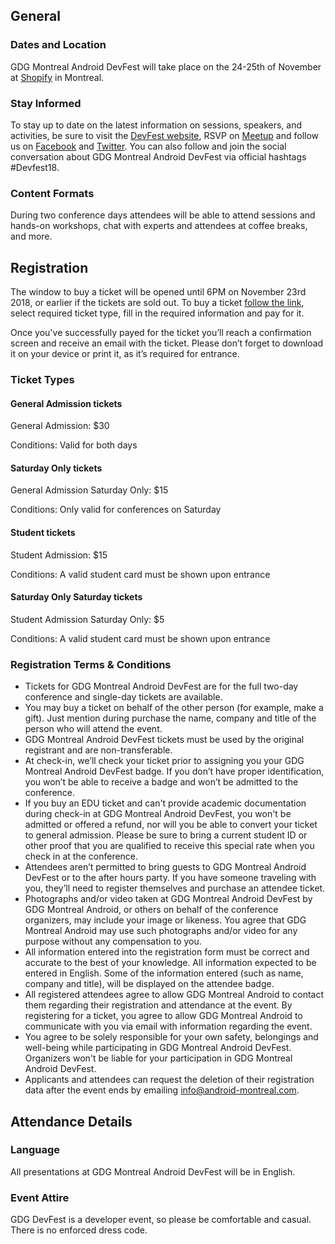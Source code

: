 ## General

### Dates and Location

GDG Montreal Android DevFest will take place on the 24-25th of November at [Shopify]( https://goo.gl/Zwi76g) in Montreal.

### Stay Informed

To stay up to date on the latest information on sessions, speakers, and activities, be sure to visit the [DevFest website](http://android-montreal.com/), RSVP on [Meetup](https://www.meetup.com/GDG-Montreal) and follow us on [Facebook](https://www.facebook.com/AndroidMontreal) and [Twitter](https://twitter.com/@androidmontreal). You can also follow and join the social conversation about GDG Montreal Android DevFest via official hashtags #Devfest18.

### Content Formats

During two conference days attendees will be able to attend sessions and hands-on workshops, chat with experts and attendees at coffee breaks, and more.

## Registration

The window to buy a ticket will be opened until 6PM on November 23rd 2018, or earlier if the tickets are sold out. To buy a ticket [follow the link]( https://www.eventbrite.ca/e/devfest-2018-tickets-50486474404), select required ticket type, fill in the required information and pay for it.

Once you've successfully payed for the ticket you’ll reach a confirmation screen and receive an email with the ticket. Please don’t forget to download it on your device or print it, as it’s required for entrance.

### Ticket Types

#### **General Admission tickets**

General Admission: $30

Conditions: Valid for both days

#### **Saturday Only tickets**

General Admission Saturday Only: $15

Conditions: Only valid for conferences on Saturday

#### **Student tickets**

Student Admission: $15

Conditions: A valid student card must be shown upon entrance

#### **Saturday Only Saturday tickets**

Student Admission Saturday Only: $5

Conditions: A valid student card must be shown upon entrance


### Registration Terms & Conditions

- Tickets for GDG Montreal Android DevFest are for the full two-day conference and single-day tickets are available.
- You may buy a ticket on behalf of the other person (for example, make a gift). Just mention during purchase the name, company and title of the person who will attend the event.
- GDG Montreal Android DevFest tickets must be used by the original registrant and are non-transferable.  
- At check-in, we’ll check your ticket prior to assigning you your GDG Montreal Android DevFest badge. If you don’t have proper identification, you won’t be able to receive a badge and won’t be admitted to the conference.
- If you buy an EDU ticket and can't provide academic documentation during check-in at GDG Montreal Android DevFest, you won't be admitted or offered a refund, nor will you be able to convert your ticket to general admission. Please be sure to bring a current student ID or other proof that you are qualified to receive this special rate when you check in at the conference.
- Attendees aren’t permitted to bring guests to GDG Montreal Android DevFest or to the after hours party. If you have someone traveling with you, they’ll need to register themselves and purchase an attendee ticket.
- Photographs and/or video taken at GDG Montreal Android DevFest by GDG Montreal Android, or others on behalf of the conference organizers, may include your image or likeness. You agree that GDG Montreal Android may use such photographs and/or video for any purpose without any compensation to you.
- All information entered into the registration form must be correct and accurate to the best of your knowledge. All information expected to be entered in English. Some of the information entered (such as name, company and title), will be displayed on the attendee badge.  
- All registered attendees agree to allow GDG Montreal Android to contact them regarding their registration and attendance at the event. By registering for a ticket, you agree to allow GDG Montreal Android to communicate with you via email with information regarding the event.
- You agree to be solely responsible for your own safety, belongings and well-being while participating in GDG Montreal Android DevFest. Organizers won't be liable for your participation in GDG Montreal Android DevFest.
- Applicants and attendees can request the deletion of their registration data after the event ends by emailing [info@android-montreal.com](mailto:info@android-montreal.com).


## Attendance Details

### Language

All presentations at GDG Montreal Android DevFest will be in English.

### Event Attire

GDG DevFest is a developer event, so please be comfortable and casual. There is no enforced dress code.
